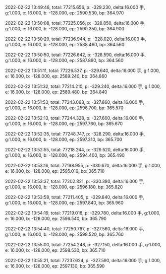 2022-02-22 13:49:48, total: 77215.656, p: -329.230, delta:16.000 手, g:1.000, e: 16.000, b: -128.000, ep: 2590.530, bp: 364.970

2022-02-22 13:50:08, total: 77225.056, p: -328.850, delta:16.000 手, g:1.000, e: 16.000, b: -128.000, ep: 2590.350, bp: 364.900

2022-02-22 13:50:29, total: 77236.944, p: -328.020, delta:16.000 手, g:1.000, e: 16.000, b: -128.000, ep: 2588.460, bp: 364.560

2022-02-22 13:50:50, total: 77226.642, p: -328.590, delta:16.000 手, g:1.000, e: 16.000, b: -128.000, ep: 2587.890, bp: 364.560

2022-02-22 13:51:11, total: 77226.537, p: -329.640, delta:16.000 手, g:1.000, e: 16.000, b: -128.000, ep: 2589.240, bp: 364.860

2022-02-22 13:51:32, total: 77214.210, p: -329.240, delta:16.000 手, g:1.000, e: 16.000, b: -128.000, ep: 2589.480, bp: 364.840

2022-02-22 13:51:53, total: 77243.068, p: -327.860, delta:16.000 手, g:1.000, e: 16.000, b: -128.000, ep: 2596.700, bp: 365.570

2022-02-22 13:52:13, total: 77244.328, p: -327.600, delta:16.000 手, g:1.000, e: 16.000, b: -128.000, ep: 2597.760, bp: 365.670

2022-02-22 13:52:35, total: 77248.747, p: -328.290, delta:16.000 手, g:1.000, e: 16.000, b: -128.000, ep: 2597.310, bp: 365.700

2022-02-22 13:52:55, total: 77218.244, p: -329.520, delta:16.000 手, g:1.000, e: 16.000, b: -128.000, ep: 2594.400, bp: 365.490

2022-02-22 13:53:16, total: 77198.955, p: -330.670, delta:16.000 手, g:1.000, e: 16.000, b: -128.000, ep: 2595.010, bp: 365.710

2022-02-22 13:53:37, total: 77202.821, p: -330.380, delta:16.000 手, g:1.000, e: 16.000, b: -128.000, ep: 2596.180, bp: 365.820

2022-02-22 13:53:58, total: 77211.405, p: -329.840, delta:16.000 手, g:1.000, e: 16.000, b: -128.000, ep: 2597.840, bp: 365.960

2022-02-22 13:54:19, total: 77219.018, p: -329.780, delta:16.000 手, g:1.000, e: 16.000, b: -128.000, ep: 2596.540, bp: 365.790

2022-02-22 13:54:40, total: 77250.767, p: -327.560, delta:16.000 手, g:1.000, e: 16.000, b: -128.000, ep: 2598.520, bp: 365.760

2022-02-22 13:55:00, total: 77254.248, p: -327.150, delta:16.000 手, g:1.000, e: 16.000, b: -128.000, ep: 2598.530, bp: 365.710

2022-02-22 13:55:21, total: 77237.624, p: -327.590, delta:16.000 手, g:1.000, e: 16.000, b: -128.000, ep: 2597.130, bp: 365.590